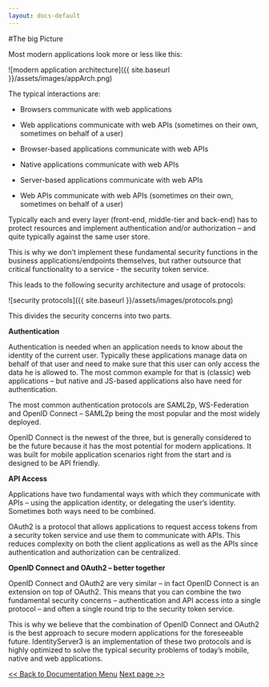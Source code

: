 ```yaml
---
layout: docs-default
---
```


#The big Picture

Most modern applications look more or less like this:

![modern application architecture]({{ site.baseurl }}/assets/images/appArch.png)

The typical interactions are:

* Browsers communicate with web applications

* Web applications communicate with web APIs (sometimes on their own, sometimes on behalf of a user)

* Browser-based applications communicate with web APIs

* Native applications communicate with web APIs

* Server-based applications communicate with web APIs

* Web APIs communicate with web APIs (sometimes on their own, sometimes on behalf of a user)

Typically each and every layer (front-end, middle-tier and back-end) has to protect resources and
implement authentication and/or authorization – and quite typically against the same user store.

This is why we don’t implement these fundamental security functions in the business applications/endpoints themselves,
but rather outsource that critical functionality to a service - the security token service.

This leads to the following security architecture and usage of protocols:

![security protocols]({{ site.baseurl }}/assets/images/protocols.png)

This divides the security concerns into two parts.

**Authentication**

Authentication is needed when an application needs to know about the identity of the current user.
Typically these applications manage data on behalf of that user and need to make sure that this user can only
access the data he is allowed to. The most common example for that is (classic) web applications –
but native and JS-based applications also have need for authentication.

The most common authentication protocols are SAML2p, WS-Federation and OpenID Connect – SAML2p being the
most popular and the most widely deployed.

OpenID Connect is the newest of the three, but is generally considered to be the future because it has the
most potential for modern applications. It was built for mobile application scenarios right from the start
and is designed to be API friendly.

**API Access**

Applications have two fundamental ways with which they communicate with APIs – using the application identity,
or delegating the user’s identity. Sometimes both ways need to be combined.

OAuth2 is a protocol that allows applications to request access tokens from a security token service and use them
to communicate with APIs. This reduces complexity on both the client applications as well as the APIs since
authentication and authorization can be centralized.

**OpenID Connect and OAuth2 – better together**

OpenID Connect and OAuth2 are very similar – in fact OpenID Connect is an extension on top of OAuth2.
This means that you can combine the two fundamental security concerns – authentication and API access into a single protocol –
and often a single round trip to the security token service.

This is why we believe that the combination of OpenID Connect and OAuth2 is the best approach to secure modern
applications for the foreseeable future. IdentityServer3 is an implementation of these two protocols and is
highly optimized to solve the typical security problems of today’s mobile, native and web applications.

[<< Back to Documentation Menu](https://identityserver.github.io/Documentation/docsv2/) [Next page >>](https://identityserver.github.io/Documentation/docsv2/overview/terminology.html)
